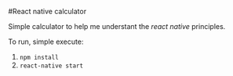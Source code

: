 #React native calculator

Simple calculator to help me understant the *react native* principles.

To run, simple execute:

1. `npm install`
2. `react-native start`

